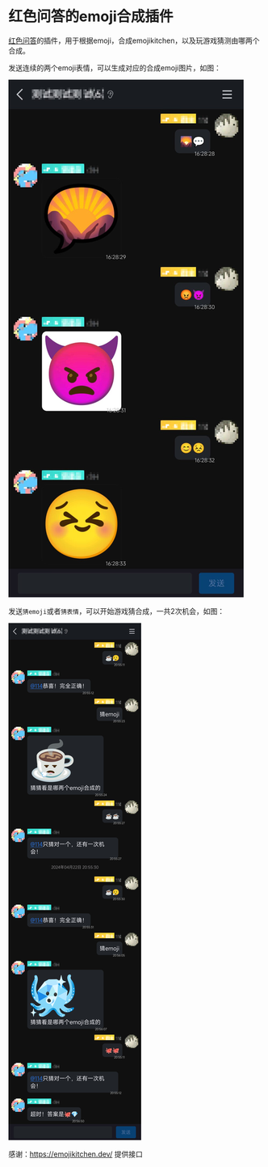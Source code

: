 # 红色问答的emoji合成插件

[红色问答](https://github.com/super1207/redreply)的插件，用于根据emoji，合成emojikitchen，以及玩游戏猜测由哪两个合成。

发送连续的两个emoji表情，可以生成对应的合成emoji图片，如图：

![emojikitchen](image.jpg)

发送`猜emoji`或者`猜表情`，可以开始游戏猜合成，一共2次机会，如图：

![emojikitchen](image-1.png)

感谢：https://emojikitchen.dev/ 提供接口